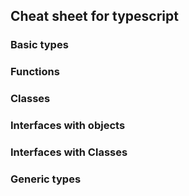 ## Cheat sheet for typescript

### Basic types

### Functions

### Classes

### Interfaces with objects

### Interfaces with Classes

### Generic types
